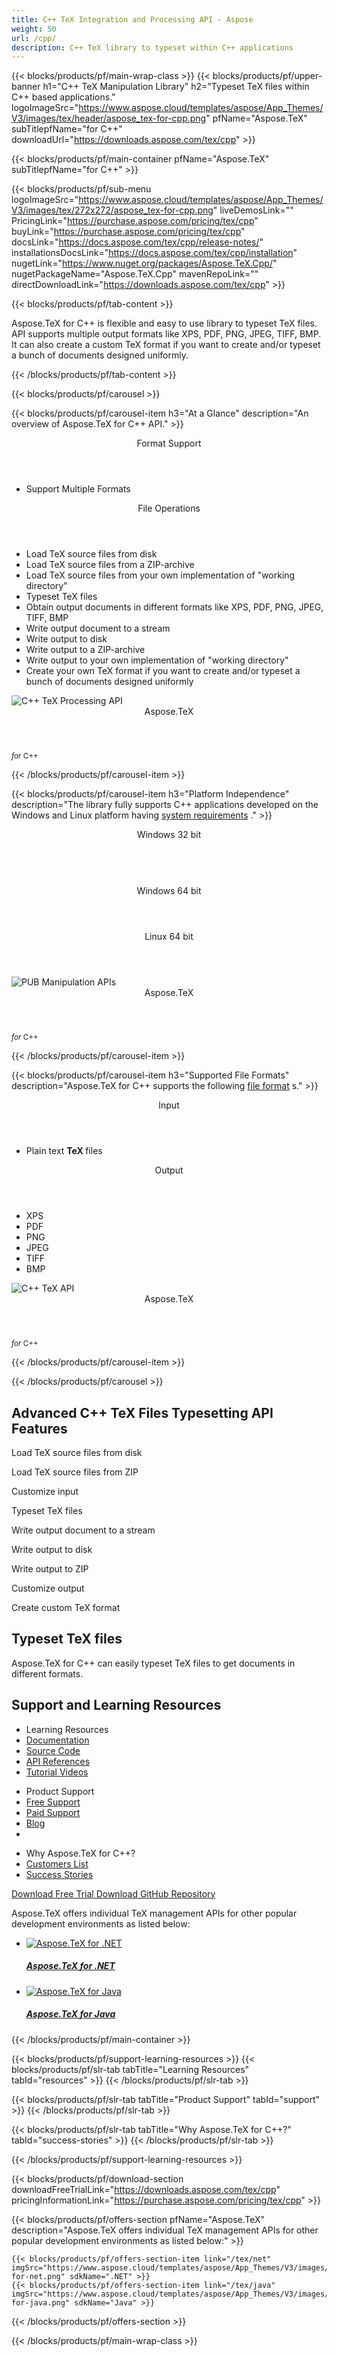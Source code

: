 ```yaml
---
title: C++ TeX Integration and Processing API - Aspose 
weight: 50
url: /cpp/ 
description: C++ TeX library to typeset within C++ applications
---
```


{{< blocks/products/pf/main-wrap-class >}}
{{< blocks/products/pf/upper-banner h1="C++ TeX Manipulation Library" h2="Typeset TeX files within C++ based applications." logoImageSrc="https://www.aspose.cloud/templates/aspose/App_Themes/V3/images/tex/header/aspose_tex-for-cpp.png" pfName="Aspose.TeX" subTitlepfName="for C++" downloadUrl="https://downloads.aspose.com/tex/cpp" >}}

{{< blocks/products/pf/main-container pfName="Aspose.TeX" subTitlepfName="for C++" >}}

{{< blocks/products/pf/sub-menu logoImageSrc="https://www.aspose.cloud/templates/aspose/App_Themes/V3/images/tex/272x272/aspose_tex-for-cpp.png" liveDemosLink="" PricingLink="https://purchase.aspose.com/pricing/tex/cpp" buyLink="https://purchase.aspose.com/pricing/tex/cpp" docsLink="https://docs.aspose.com/tex/cpp/release-notes/" installationsDocsLink="https://docs.aspose.com/tex/cpp/installation" nugetLink="https://www.nuget.org/packages/Aspose.TeX.Cpp/" nugetPackageName="Aspose.TeX.Cpp" mavenRepoLink="" directDownloadLink="https://downloads.aspose.com/tex/cpp" >}}

{{< blocks/products/pf/tab-content >}}
<p>
 Aspose.TeX for C++ is flexible and easy to use library to typeset TeX files. API supports multiple output formats like XPS, PDF, PNG, JPEG, TIFF, BMP. It can also create a custom TeX format if you want to create and/or typeset a bunch of documents designed uniformly.
</p>

{{< /blocks/products/pf/tab-content >}}

<!--Diagrams Start-->
{{< blocks/products/pf/carousel >}}

{{< blocks/products/pf/carousel-item h3="At a Glance" description="An overview of Aspose.TeX for C++ API." >}}
<div class="diagram1 d1-cplus">
 <div class="d1-row">
  <div class="d1-col d1-left">
   <header>
    <i class="fa fa-bars">
    </i>
    Format Support
   </header>
   <ul>
    <li>
     Support Multiple Formats
    </li>
   </ul>
  </div>
  <!--/left-->
  <div class="d1-col d1-right">
   <header>
    <i class="fa fa-cogs">
    </i>
    File Operations
   </header>
   <ul>
    <li>
     Load TeX source files from disk
    </li>
    <li>
     Load TeX source files from a ZIP-archive
    </li>
    <li>
     Load TeX source files from your own implementation of "working directory"
    </li>
    <li>
     Typeset TeX files
    </li>
    <li>
     Obtain output documents in different formats like XPS, PDF, PNG, JPEG, TIFF, BMP
    </li>
    <li>
     Write output document to a stream
    </li>
    <li>
     Write output to disk
    </li>
    <li>
     Write output to a ZIP-archive
    </li>
    <li>
     Write output to your own implementation of "working directory"
    </li>
    <li>
     Create your own TeX format if you want to create and/or typeset a bunch of documents designed uniformly
    </li>
   </ul>
  </div>
  <!--/right-->
 </div>
 <!--/row-->
 <div class="d1-logo">
  <img alt="C++ TeX Processing API" src="https://www.aspose.cloud/templates/aspose/App_Themes/V3/images/tex/272x272/aspose_tex-for-cpp.png"/>
  <header>
   Aspose.TeX
  </header>
  <footer>
   <small>
    <em>
     for
    </em>
    C++
   </small>
  </footer>
 </div>
 <!--/logo-->
</div>

{{< /blocks/products/pf/carousel-item >}}

{{< blocks/products/pf/carousel-item h3="Platform Independence" description="The library fully supports C++ applications developed on the Windows and Linux platform having [system requirements](https://docs.aspose.com/tex/cpp/system-requirements/)  ." >}}
<div class="diagram1 d1-cplus">
 <div class="d1-row">
  <div class="d1-col d1-left">
   <header>
    <i class="fa fa-cubes">
    </i>
    Windows 32 bit
   </header>
   <br/>
   <header>
    <i class="fa fa-cubes">
    </i>
    Windows 64 bit
   </header>
  </div>
  <!--/left-->
  <div class="d1-col d1-right">
   <header>
    <i class="fa fa-cubes">
    </i>
    Linux 64 bit
   </header>
  </div>
  <!--/right-->
 </div>
 <!--/row-->
 <div class="d1-logo">
  <img alt="PUB Manipulation APIs" src="https://www.aspose.cloud/templates/aspose/App_Themes/V3/images/tex/272x272/aspose_tex-for-cpp.png"/>
  <header>
   Aspose.TeX
  </header>
  <footer>
   <small>
    <em>
     for
    </em>
    C++
   </small>
  </footer>
 </div>
 <!--/logo-->
</div>

{{< /blocks/products/pf/carousel-item >}}

{{< blocks/products/pf/carousel-item h3="Supported File Formats" description="Aspose.TeX for C++ supports the following [file format](https://docs.aspose.com/tex/cpp/supported-file-formats/)  s." >}}
<div class="diagram1 d2 d1-cplus">
 <div class="d1-row">
  <div class="d1-col d1-left">
   <header>
    <i class="fa fa-long-arrow-up">
    </i>
    Input
   </header>
   <ul>
    <li>
     Plain text
     <strong>
      TeX
     </strong>
     files
    </li>
   </ul>
  </div>
  <!--/left-->
  <div class="d1-col d1-right">
   <header>
    <i class="fa fa-long-arrow-down">
    </i>
    Output
   </header>
   <ul>
    <li>
     XPS
    </li>
    <li>
     PDF
    </li>
    <li>
     PNG
    </li>
    <li>
     JPEG
    </li>
    <li>
     TIFF
    </li>
    <li>
     BMP
    </li>
   </ul>
  </div>
  <!--/right-->
 </div>
 <!--/row-->
 <div class="d1-logo">
  <img alt="C++ TeX API" src="https://www.aspose.cloud/templates/aspose/App_Themes/V3/images/tex/272x272/aspose_tex-for-cpp.png"/>
  <header>
   Aspose.TeX
  </header>
  <footer>
   <small>
    <em>
     for
    </em>
    C++
   </small>
  </footer>
 </div>
 <!--/logo-->
</div>

{{< /blocks/products/pf/carousel-item >}}

{{< /blocks/products/pf/carousel >}}
<!--Diagrams End-->

<!--Feature-section Start-->
<div class="container-fluid features-section bg-gray singleproduct">
 <a class="anchor" id="features" name="features">
 </a>
 <div class="row">
  <div class="container">
   <h2 class="h2title">
    Advanced C++ TeX Files Typesetting API Features
   </h2>
   <p>
   </p>
   <div class="col-lg-4">
    <em class="fa fa-upload ico-blue fa-2x col-lg-2">
    </em>
    <p class="col-lg-10">
     Load TeX source files from disk
    </p>
   </div>
   <div class="col-lg-4">
    <em class="fa fa-repeat ico-blue fa-2x col-lg-2">
    </em>
    <p class="col-lg-10">
     Load TeX source files from ZIP
    </p>
   </div>
   <div class="col-lg-4">
    <em class="fa fa-cogs ico-blue fa-2x col-lg-2">
    </em>
    <p class="col-lg-10">
     Customize input
    </p>
   </div>
   <div class="col-lg-4">
    <em class="fa fa-pencil-square-o ico-blue fa-2x col-lg-2">
    </em>
    <p class="col-lg-10">
     Typeset TeX files
    </p>
   </div>
   <div class="col-lg-4">
    <em class="fa fa-floppy-o ico-blue fa-2x col-lg-2">
    </em>
    <p class="col-lg-10">
     Write output document to a stream
    </p>
   </div>
   <div class="col-lg-4">
    <em class="fa fa-floppy-o ico-blue fa-2x col-lg-2">
    </em>
    <p class="col-lg-10">
     Write output to disk
    </p>
   </div>
   <div class="col-lg-4">
    <em class="fa fa-floppy-o ico-blue fa-2x col-lg-2">
    </em>
    <p class="col-lg-10">
     Write output to ZIP
    </p>
   </div>
   <div class="col-lg-4">
    <em class="fa fa-cogs ico-blue fa-2x col-lg-2">
    </em>
    <p class="col-lg-10">
     Customize output
    </p>
   </div>
   <div class="col-lg-4">
    <em class="fa fa-cogs ico-blue fa-2x col-lg-2">
    </em>
    <p class="col-lg-10">
     Create custom TeX format
    </p>
   </div>
   <div class="col-lg-12">
    <h2 class="h2title">
     Typeset TeX files
    </h2>
    <p>
     Aspose.TeX for C++ can easily typeset TeX files to get documents in different formats.
    </p>
   </div>
  </div>
 </div>
 <!-- Support & Learning Resources -->
 <div class="container-fluid support-resources bg-midblue">
  <a class="anchor" id="support-resources" name="support-resources">
  </a>
  <div class="row">
   <div class="container">
    <h2 class="h2title-white">
     Support and Learning Resources
    </h2>
    <div class="col-lg-12 mgtb55">
     <ul class="list-unstyled" id="resources">
      <li class="resourcesheading">
       Learning Resources
      </li>
      <li>
       <a href="https://docs.aspose.com/tex/cpp">
        Documentation
       </a>
      </li>
      <li>
       <a href="https://github.com/aspose-tex/Aspose.TeX-for-C">
        Source Code
       </a>
      </li>
      <li>
       <a href="https://apireference.aspose.com/tex/cpp">
        API References
       </a>
      </li>
      <li>
       <a href="https://www.youtube.com/user/asposevideo">
        Tutorial Videos
       </a>
      </li>
     </ul>
     <ul class="list-unstyled" id="support">
      <li class="resourcesheading">
       Product Support
      </li>
      <li>
       <a href="https://forum.aspose.com/c/tex">
        Free Support
       </a>
      </li>
      <li>
       <a href="https://helpdesk.aspose.com/">
        Paid Support
       </a>
      </li>
      <li>
       <a href="https://blog.aspose.com/category/tex/">
        Blog
       </a>
      </li>
      <li>
      </li>
     </ul>
     <ul class="list-unstyled" id="success-stories">
      <li class="resourcesheading">
       Why Aspose.TeX for C++?
      </li>
      <!-- <li><a href="#">Why Choose</a></li> 

<li><a href="https://downloads.aspose.com/corporate/case-studies">Customer Case Studies</a></li>-->
      <li>
       <a href="https://company.aspose.com/customers">
        Customers List
       </a>
      </li>
      <li>
       <a href="https://company.aspose.com/customers/success-stories/">
        Success Stories
       </a>
      </li>
     </ul>
    </div>
   </div>
  </div>
 </div>
 <div class="arrow_box cloudarrow">
  <em>
  </em>
 </div>
 <div class="container-fluid downloadbtn-section bg-darkgray tc">
  <div class="row">
   <div class="container">
    <div class="col-lg-12">
     <a class="btn btn-primary btn-lg" data-target="#nugetproject" data-toggle="modal" href="#">
      Download Free Trial
     </a>
     <a class="btn btn-primary btn-lg" href="https://github.com/aspose-tex/Aspose.TeX-for-Cpp">
      Download GitHub Repository
     </a>
    </div>
   </div>
  </div>
 </div>
 <div class="container-fluid offers-section bg-darkergray tc">
  <a class="anchor" id="individual-apis" name="individual-apis">
  </a>
  <div class="row">
   <div class="container">
    <div class="col-lg-12">
     <p>
      Aspose.TeX offers individual TeX management APIs for other popular development environments as listed below:
     </p>
    </div>
    <div class="bg-whitebox">
     <ul class="list-unstyled">
      <li>
       <div class="offer-products">
        <a href="/tex/net">
         <img alt="Aspose.TeX for .NET" src="https://www.aspose.cloud/templates/aspose/App_Themes/V3/images/tex/272x272/aspose_tex-for-net.png"/>
        </a>
        <h5>
         <a href="/tex/net">
          Aspose.TeX
          <span class="spanclass">
           <em>
            for
           </em>
           .NET
          </span>
         </a>
        </h5>
       </div>
      </li>
      <li>
       <div class="offer-products">
        <a href="/tex/java">
         <img alt="Aspose.TeX for Java" src="https://www.aspose.cloud/templates/aspose/App_Themes/V3/images/tex/272x272/aspose_tex-for-java.png"/>
        </a>
        <h5>
         <a href="/tex/java">
          Aspose.TeX
          <span class="spanclass">
           <em>
            for
           </em>
           Java
          </span>
         </a>
        </h5>
       </div>
      </li>
     </ul>
    </div>
   </div>
  </div>
 </div>
</div>
<!--Feature-section End-->

{{< /blocks/products/pf/main-container >}}


{{< blocks/products/pf/support-learning-resources >}}
{{< blocks/products/pf/slr-tab tabTitle="Learning Resources" tabId="resources" >}}
{{< /blocks/products/pf/slr-tab >}}

{{< blocks/products/pf/slr-tab tabTitle="Product Support" tabId="support" >}}
{{< /blocks/products/pf/slr-tab >}}

{{< blocks/products/pf/slr-tab tabTitle="Why Aspose.TeX for C++?" tabId="success-stories" >}}
{{< /blocks/products/pf/slr-tab >}}

{{< /blocks/products/pf/support-learning-resources >}}

{{< blocks/products/pf/download-section downloadFreeTrialLink="https://downloads.aspose.com/tex/cpp" pricingInformationLink="https://purchase.aspose.com/pricing/tex/cpp" >}}

{{< blocks/products/pf/offers-section pfName="Aspose.TeX" description="Aspose.TeX offers individual TeX management APIs for other popular development environments as listed below:" >}}

    {{< blocks/products/pf/offers-section-item link="/tex/net" imgSrc="https://www.aspose.cloud/templates/aspose/App_Themes/V3/images/tex/272x272/aspose_tex-for-net.png" sdkName=".NET" >}}
    {{< blocks/products/pf/offers-section-item link="/tex/java" imgSrc="https://www.aspose.cloud/templates/aspose/App_Themes/V3/images/tex/272x272/aspose_tex-for-java.png" sdkName="Java" >}}

{{< /blocks/products/pf/offers-section >}}

{{< /blocks/products/pf/main-wrap-class >}}